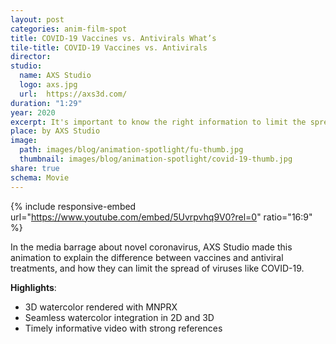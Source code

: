 ```yaml
---
layout: post
categories: anim-film-spot
title: COVID-19 Vaccines vs. Antivirals What’s
tile-title: COVID-19 Vaccines vs. Antivirals
director:
studio:
  name: AXS Studio
  logo: axs.jpg
  url:  https://axs3d.com/
duration: "1:29"
year: 2020
excerpt: It's important to know the right information to limit the spread of COVID-19.
place: by AXS Studio
image:
  path: images/blog/animation-spotlight/fu-thumb.jpg
  thumbnail: images/blog/animation-spotlight/covid-19-thumb.jpg
share: true
schema: Movie
---
```


{% include responsive-embed url="https://www.youtube.com/embed/5Uvrpvhq9V0?rel=0" ratio="16:9" %}

In the media barrage about novel coronavirus, AXS Studio made this animation to explain the difference between vaccines and antiviral treatments, and how they can limit the spread of viruses like COVID-19.

**Highlights**:
* 3D watercolor rendered with MNPRX
* Seamless watercolor integration in 2D and 3D
* Timely informative video with strong references
